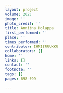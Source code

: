 ```yaml
---
layout: project
volume: 2020
image: ''
photo_credit: ''
title: Anniina Holappa
first_performed: ''
place: ''
times_performed: ''
contributor: IHMISRUUKKU
collaborators: []
home: ''
links: []
contact: ''
footnote: ''
tags: []
pages: 698-699

---
```




